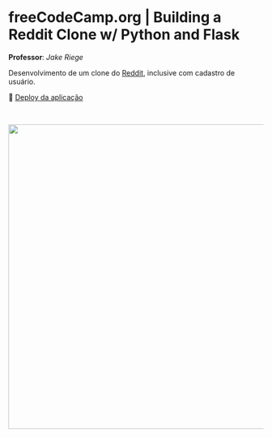 # freeCodeCamp.org | Building a Reddit Clone w/ Python and Flask

**Professor**: _Jake Riege_

Desenvolvimento de um clone do [Reddit](https://www.reddit.com/), inclusive com cadastro de usuário.

:dash: [Deploy da aplicação](https://flaskredditclone.herokuapp.com/)

<br>

<p align="center">
  <img  height='600' src='https://user-images.githubusercontent.com/45580434/88123760-fa6f6900-cba1-11ea-98d9-a739c447782c.gif'>
</p>
